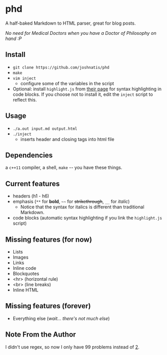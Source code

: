# phd
A half-baked Markdown to HTML parser, great for blog posts.

*No need for Medical Doctors when you have a Doctor of Philosophy on hand :P*

## Install
* `git clone https://github.com/joshnatis/phd`
* `make`
* `vim inject`
  * configure some of the variables in the script
* Optional: install `highlight.js` from [their page](https://highlightjs.org/download/) for syntax highlighting in code blocks. If you choose not to install it, edit the `inject` script to reflect this.

## Usage
* `./a.out input.md output.html`
* `./inject`
  * inserts header and closing tags into html file
  
## Dependencies
a `c++11` compiler, a shell, `make` -- you have these things.

## Current features
* headers (h1 - h6)
* emphasis (`**` for **bold**, `~~` for ~~strikethrough~~, `__` for *italic*)
  * Notice that the syntax for italics is different than traditional Markdown.
* code blocks (automatic syntax highlighting if you link the `highlight.js` script)

## Missing features (for now)
* Lists
* Images
* Links
* Inline code
* Blockquotes
* \<hr> (horizontal rule)
* \<br> (line breaks)
* Inline HTML

## Missing features (forever)
* Everything else (*wait... there's not much else*)

## Note From the Author
I didn't use regex, so now I only have 99 problems instead of [2](https://blog.codinghorror.com/regular-expressions-now-you-have-two-problems/).
